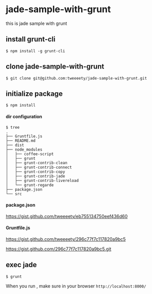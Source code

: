 # jade-sample-with-grunt
this is jade sample with grunt

## install grunt-cli
```
$ npm install -g grunt-cli
```

## clone jade-sample-with-grunt
```
$ git clone git@github.com:tweeeety/jade-sample-with-grunt.git
```

## initialize package
```
$ npm install
```

#### dir configuration
```
$ tree 
.
├── Gruntfile.js
├── README.md
├── dist
├── node_modules
│   ├── coffee-script
│   ├── grunt
│   ├── grunt-contrib-clean
│   ├── grunt-contrib-connect
│   ├── grunt-contrib-copy
│   ├── grunt-contrib-jade
│   ├── grunt-contrib-livereload
│   └── grunt-regarde
├── package.json
└── src
```

#### package.json
https://gist.github.com/tweeeety/eb755134750eef436d60

#### Gruntfile.js
https://gist.github.com/tweeeety/296c77f7c117820a9bc5

<script src="https://gist.github.com/tweeeety/296c77f7c117820a9bc5.js"></script>

https://gist.github.com/296c77f7c117820a9bc5.git

## exec jade
```
$ grunt
```

When you run , make sure in your browser `http://localhost:8000/`

